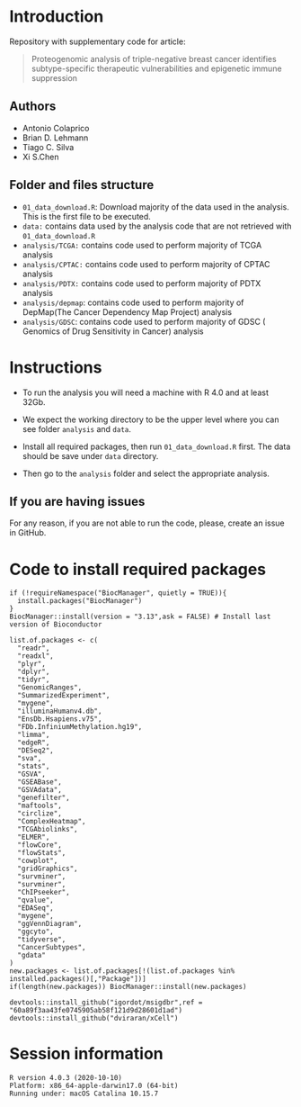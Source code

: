# Introduction 

Repository with supplementary code for article:

> Proteogenomic analysis of triple-negative breast cancer identifies subtype-specific therapeutic vulnerabilities and epigenetic immune suppression

## Authors
 - Antonio Colaprico
 - Brian D. Lehmann 
 - Tiago C. Silva
 - Xi S.Chen

## Folder and files structure

- `01_data_download.R`: Download majority of the data used in the analysis. This is the first file to be executed.
- `data:` contains data used by the analysis code that are not retrieved with
`01_data_download.R`
- `analysis/TCGA:` contains code used to perform majority of TCGA analysis
- `analysis/CPTAC:` contains code used to perform majority of CPTAC analysis
- `analysis/PDTX:` contains code used to perform majority of PDTX analysis
- `analysis/depmap`: contains code used to perform majority of 
DepMap(The Cancer Dependency Map Project) analysis
- `analysis/GDSC`: contains code used to perform majority of GDSC (
Genomics of Drug Sensitivity in Cancer) analysis

# Instructions

- To run the analysis you will need a machine with R 4.0 and at least 32Gb. 

- We expect the working directory to be the upper level where you can see folder 
`analysis` and `data`. 

- Install all required packages, then run `01_data_download.R` first.
The data should be save under `data` directory.

- Then go to the `analysis` folder and select  the appropriate analysis.

## If you are having issues

For any reason, if you are not able to run the code, please, create an issue in GitHub.

# Code to install required packages

```{R, eval = FALSE}
if (!requireNamespace("BiocManager", quietly = TRUE)){
  install.packages("BiocManager")
}
BiocManager::install(version = "3.13",ask = FALSE) # Install last version of Bioconductor

list.of.packages <- c(
  "readr",
  "readxl",
  "plyr",
  "dplyr",
  "tidyr",
  "GenomicRanges",
  "SummarizedExperiment",
  "mygene",
  "illuminaHumanv4.db",
  "EnsDb.Hsapiens.v75",
  "FDb.InfiniumMethylation.hg19",
  "limma",
  "edgeR",
  "DESeq2",
  "sva",
  "stats",
  "GSVA",
  "GSEABase",
  "GSVAdata",
  "genefilter",
  "maftools",
  "circlize",
  "ComplexHeatmap",
  "TCGAbiolinks",
  "ELMER",
  "flowCore",
  "flowStats",
  "cowplot",
  "gridGraphics",
  "survminer",
  "survminer",
  "ChIPseeker",
  "qvalue",
  "EDASeq",
  "mygene",
  "ggVennDiagram",
  "ggcyto",
  "tidyverse",
  "CancerSubtypes",
  "gdata"
)
new.packages <- list.of.packages[!(list.of.packages %in% installed.packages()[,"Package"])]
if(length(new.packages)) BiocManager::install(new.packages)

devtools::install_github("igordot/msigdbr",ref = "60a89f3aa43fe0745905ab58f121d9d28601d1ad")
devtools::install_github("dviraran/xCell")
```

# Session information

```
R version 4.0.3 (2020-10-10)
Platform: x86_64-apple-darwin17.0 (64-bit)
Running under: macOS Catalina 10.15.7
```
